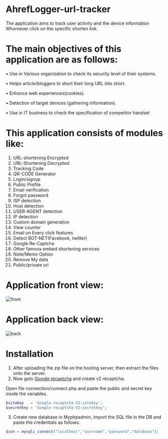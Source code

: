 # AhrefLogger-url-tracker

The application aims to track user activity and the device information Whomever click on the
specific shorten link.

# The main objectives of this application are as follows:

• Use in Various organization to check its security level of their systems.

• Helps article/bloggers to short their long URL into short.

• Enhance web experiences(cookies).

• Detection of target devices (gathering information).

• Use in IT business to check the specification of competitor handset 

# This application consists of modules like:
 1. URL-shortening Encrypted
 2. URL-Shortening Decrypted
 3. Tracking Code
 4. QR-CODE Generator
 5. Login/signup
 6. Public Profile
 7. Email verification
 8. Forgot password
 9. ISP detection
10. Host detection
11. USER-AGENT detection
12. IP detection
13. Custom domain generation
14. View counter
15. Email on Every click features
16. Detect BOT-NET(Facebook, twitter)
17. Google Re-Captcha
18. Other famous embed shortening services
19. Note/Memo Option
20. Remove My data
21. Public/private url

# Application front view:
![front](https://i.ibb.co/XYwqqPb/Untitled.png)

# Application back view:

![back](https://i.ibb.co/gvPV61k/Untitled.png)

# Installation 
1. After uploading the zip file on the hosting server, then extract the files onto the server.
2. Now goto [Google recaptcha](https://www.google.com/recaptcha/admin/create) and create v2 recaptcha.
 
 Open file connection/connect.php and paste the public and secret key inside the variables.
 ```php
 $siteKey   = 'Google-recaptcha-V2-sitekey';
 $secretKey = 'Google-recaptcha-V2-secretkey';
 ```
 
 3. Create new database in Myphpadmin, import the SQL file in the DB and paste the credentials as follows.
 ```php
 $con = mysqli_connect("localhost","username","password","database");
 ```
